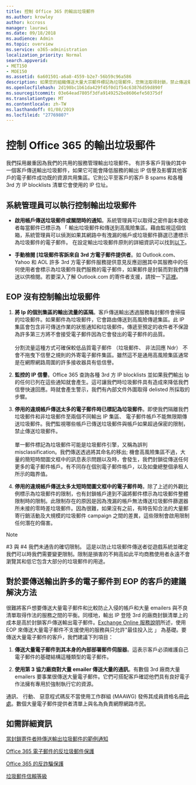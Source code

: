 ```yaml
---
title: 控制 Office 365 的輸出垃圾郵件
ms.author: krowley
author: kccross
manager: laurawi
ms.date: 09/18/2018
ms.audience: Admin
ms.topic: overview
ms.service: o365-administration
localization_priority: Normal
search.appverid:
- MET150
- MOE150
ms.assetid: 6a601501-a6a8-4559-b2e7-56b59c96a586
description: 如果您的組織傳送大量大宗郵件標記為垃圾郵件，您無法取得封鎖，禁止傳送電子郵件與 Office 365。請閱讀本篇文章以深入了解發生的原因以及可以怎麼有關它。
ms.openlocfilehash: 2d198bc1b61da429f45f0d1f54c63876d59d890f
ms.sourcegitcommit: 03e64ead7805f3dfa9149252be8606efe50375df
ms.translationtype: MT
ms.contentlocale: zh-TW
ms.lasthandoff: 01/08/2019
ms.locfileid: "27769807"
---
```

# <a name="controlling-outbound-spam-in-office-365"></a>控制 Office 365 的輸出垃圾郵件

我們採用嚴重因為我們的共用的服務管理輸出垃圾郵件。 有許多客戶背後的其中一個客戶傳送輸出垃圾郵件，如果它可能會降低服務的輸出 IP 信譽及影響其他客戶的電子郵件成功既的資源共用集區。它則公平至客戶的客戶 B spams 和各種 3rd 方 IP blocklists 清單它會使用的 IP 位址。

## <a name="what-admins-can-do-to-control-outbound-spam"></a>系統管理員可以執行控制輸出垃圾郵件

- **啟用帳戶傳送垃圾郵件或關閉時的通知**。系統管理員可以取得之密件副本接收者每當郵件已標示為 「 輸出垃圾郵件和傳送到高風險集區。藉由監視這個信箱，系統管理員可以偵測如果其網路中有洩漏的帳戶或垃圾郵件篩選已遭標示為垃圾郵件的電子郵件。 在設定輸出垃圾郵件原則的詳細資訊可以找到[以下](configure-the-outbound-spam-policy.md)。
 
- **手動檢閱 [垃圾郵件客訴來自 3rd 方電子郵件提供者**。如 Outlook.com、 Yahoo 和 AOL 許多 3rd 方電子郵件服務提供意見反應迴圈其中其服務中的任何使用者會標示為垃圾郵件我們服務的電子郵件，如果郵件是封裝而對我們傳送以供檢閱。若要深入了解 Outlook.com 的寄件者支援，請按一下[這裡](https://sendersupport.olc.protection.outlook.com/pm/services.aspx)。

## <a name="what-eop-does-to-control-outbound-spam"></a>EOP 沒有控制輸出垃圾郵件 

1. **將 Ip 的個別集區的輸出流量的區隔**。客戶傳送輸出透過服務每封郵件會掃描的垃圾郵件。如果郵件為垃圾郵件，它會路由傳送到高風險傳遞集區。此 IP 集區會包含非可傳送作業的狀態通知和垃圾郵件。傳遞至預定的收件者不保證為許多第三方將不會接受電子郵件因為它會發出的電子郵件的品質。<br/><br/>分割流量這種方式可確保較低品質電子郵件 （垃圾郵件、 非法回應 Ndr） 不會不拖曳下信譽之規則的外寄電子郵件集區。雖然這不是通用高風險集區通常是在網際網路周圍的許多接收器具有低信譽。 

2. **監控的 IP 信譽**。Office 365 查詢各種 3rd 方 IP blocklists 並如果我們輸出 Ip 的任何已列在這些通知就會產生。這可讓我們時垃圾郵件具有造成來降低我們信譽快速回應。時就會產生警示，我們有內部文件外圍取得 delisted 所採取的步驟。 

3. **停用的違規帳戶傳送太多的電子郵件時已標記為垃圾郵件**。即使我們隔離我們垃圾郵件和非垃圾郵件至兩個不同輸出 IP 集區、 電子郵件帳戶不能無限期傳送垃圾郵件。我們監視哪些帳戶已傳送垃圾郵件與帳戶如果超過保密的限制，禁止傳送垃圾郵件。<br/><br/>單一郵件標記為垃圾郵件可能是垃圾郵件引擎，又稱為誤判 misclassification。我們傳送透過將其命名的移出; 機會高風險集區不過，大量的簡短時間圖文框中的訊息表示問題以及時，會發生，我們封鎖從傳送任何更多的電子郵件帳戶。有不同存在個別電子郵件帳戶，以及如彙總整個承租人所示的臨界值。

4. **停用的違規帳戶傳送太多太短時間圖文框中的電子郵件時**。除了上述的外觀比例標示為垃圾郵件的限制，也有封鎖帳戶達到不論將郵件標示為垃圾郵件整體限制時的限制。此限制存在的原因是因為洩漏的帳戶無法傳送垃圾郵件篩選器所未接的零時差垃圾郵件。因為很難，如果沒有之前，有時告知合法的大量郵寄行銷活動及大規模的垃圾郵件 campaign 之間的差異，這些限制會啟用限制任何潛在的傷害。

> [!NOTE]
> #3 與 #4 我們未通告的確切限制。 這是以防止垃圾郵件傳送者從遊戲系統並確定我們可以時我們需要變更限制。限制是損害的不夠高如此平均商務使用者永遠不會瀏覽其和低它包含大部分的垃圾郵件的用途。 

## <a name="recommended-workarounds-for-customers-who-want-to-send-outbound-a-lot-of-email-through-eop"></a>對於要傳送輸出許多的電子郵件到 EOP 的客戶的建議解決方法

很難將客戶想要傳送大量電子郵件和比較防止入侵的帳戶和大量 emailers 與不良清單取得作法的服務之間的平衡。同樣地，輸出 IP 登陸 3rd 的廠商封鎖清單上的成本是高於封鎖客戶傳送輸出電子郵件。[Exchange Online 服務說明](https://technet.microsoft.com/library/exchange-online-limits.aspx#RecipientLimits)所述，使用 EOP 來傳送大量電子郵件不支援使用的服務與只允許"最佳投入比 」 為基礎。要傳送大量電子郵件的客戶，我們建議下列項目：

1. **傳送大量電子郵件到其本身的內部部署郵件伺服器**。這表示客戶必須維護自己電子郵件的基礎結構這種類型的電子郵件。

2. **使用第 3 協力廠商對大量 emailer 傳送大量的通訊**。有數個 3rd 廠商大量 emailers 要事業很傳送大量電子郵件。它們可搭配客戶確認他們具有良好電子作法擁有專用於強制執行它的資源。 

通訊、 行動、 惡意程式碼反不當使用工作群組 (MAAWG) 發佈其成員資格名冊[此處](http://www.maawg.org/about/roster)。數個大量電子郵件提供者清單上與名為負責網際網路市民。 
  
## <a name="for-more-information"></a>如需詳細資訊

[當封鎖寄件者時傳送輸出垃圾郵件的範例通知](sample-notification-when-a-sender-is-blocked-sending-outbound-spam.md)

[Office 365 電子郵件的反垃圾郵件保護](anti-spam-protection.md)

[Office 365 的反詐騙保護](anti-spoofing-protection.md)

[垃圾郵件信賴等級](spam-confidence-levels.md)
